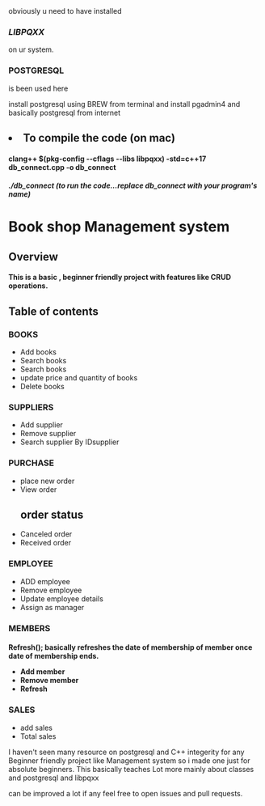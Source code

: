 <div>
  <span>obviously u need to have installed <h3><b><i> LIBPQXX </i></b></h3>on ur system.</span>
  <span><h3>POSTGRESQL</h3> is been used here</span>
  <p>install postgresql using BREW from terminal and install pgadmin4 and basically postgresql from internet</p>
</div>
<div>
  <h2><li>To compile the code (on mac)</li></h2>
  <p><h4>clang++ $(pkg-config --cflags --libs libpqxx) -std=c++17 db_connect.cpp -o db_connect</h4></p>
  <p><h5>./db_connect (to run the code...replace db_connect with your program's name)</h5></p>
</div>
<h1>Book shop Management system</h1>
<h2>Overview</h2>
<h4>This is a basic , beginner friendly project with features like CRUD operations.</h4>
<h2>Table of contents </h2>
<h3>BOOKS</h3>
<ul>
  <li>Add books</li>
  <li>Search books</li>
  <li>Search books</li>
  <li>update price and quantity of books</li>
  <li>Delete books</li>
</ul>
<h3>SUPPLIERS</h3>
<ul>
  <li>Add supplier</li>
  <li>Remove supplier</li>
  <li>Search supplier By IDsupplier</li>
</ul>
<h3>PURCHASE</h3>
<ul>
  <li>place new order</li>
  <li> View order</li>
   <h2>order status</h2>
  <li>Canceled order</li> 
  <li> Received order</li>
</ul>
<h3>EMPLOYEE</h3>
<ul>
   <li>ADD employee</li>
   <li>Remove employee</li>
   <li>Update employee details</li>
   <li>Assign as manager</li>
</ul>
<h3>MEMBERS</h3>
<h4>Refresh(); basically refreshes the date of membership of member once date of membership ends.
<ul>
  <li>Add member</li>
  <li>Remove member</li>
  <li>Refresh</li>
</ul>
<h3>SALES</h3>
<ul>
  <li>add sales</li>
  <li>Total sales </li>
</ul>
<div>
  <p>I haven't seen many resource on postgresql and C++ integerity for any Beginner friendly project like Management system so i made one just for absolute beginners.
  This basically teaches Lot more mainly about classes and postgresql and libpqxx</p>

  <p>can be improved a lot if any feel free to open issues and pull requests.</p>
</div>
